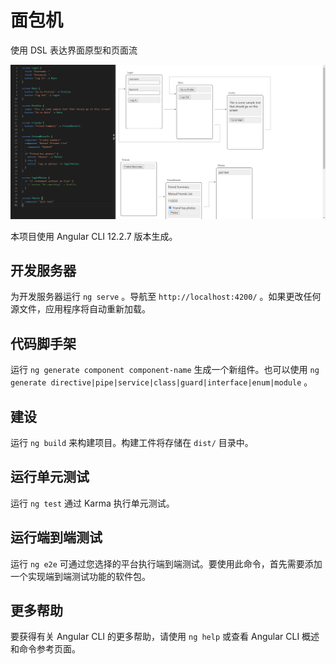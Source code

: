 # 面包机

使用 DSL 表达界面原型和页面流

![image-20240312162205551](./image-20240312162205551.png)


本项目使用 Angular CLI 12.2.7 版本生成。

##  开发服务器



为开发服务器运行 `ng serve` 。导航至 `http://localhost:4200/` 。如果更改任何源文件，应用程序将自动重新加载。

##  代码脚手架



运行 `ng generate component component-name` 生成一个新组件。也可以使用 `ng generate directive|pipe|service|class|guard|interface|enum|module` 。

##  建设



运行 `ng build` 来构建项目。构建工件将存储在 `dist/` 目录中。

##  运行单元测试



运行 `ng test` 通过 Karma 执行单元测试。

##  运行端到端测试



运行 `ng e2e` 可通过您选择的平台执行端到端测试。要使用此命令，首先需要添加一个实现端到端测试功能的软件包。

##  更多帮助

要获得有关 Angular CLI 的更多帮助，请使用 `ng help` 或查看 Angular CLI 概述和命令参考页面。
